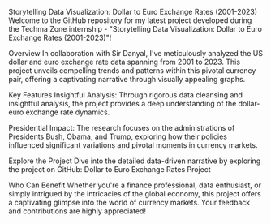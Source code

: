 Storytelling Data Visualization: Dollar to Euro Exchange Rates (2001-2023)
Welcome to the GitHub repository for my latest project developed during the Techma Zone internship - "Storytelling Data Visualization: Dollar to Euro Exchange Rates (2001-2023)"!

Overview
In collaboration with Sir Danyal, I've meticulously analyzed the US dollar and euro exchange rate data spanning from 2001 to 2023. This project unveils compelling trends and patterns within this pivotal currency pair, offering a captivating narrative through visually appealing graphs.

Key Features
Insightful Analysis: Through rigorous data cleansing and insightful analysis, the project provides a deep understanding of the dollar-euro exchange rate dynamics.

Presidential Impact: The research focuses on the administrations of Presidents Bush, Obama, and Trump, exploring how their policies influenced significant variations and pivotal moments in currency markets.

Explore the Project
Dive into the detailed data-driven narrative by exploring the project on GitHub: Dollar to Euro Exchange Rates Project

Who Can Benefit
Whether you're a finance professional, data enthusiast, or simply intrigued by the intricacies of the global economy, this project offers a captivating glimpse into the world of currency markets. Your feedback and contributions are highly appreciated!





